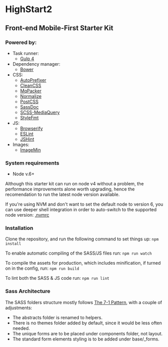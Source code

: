 # HighStart2
## Front-end Mobile-First Starter Kit

### Powered by:

* Task runner:
	* [Gulp 4](https://github.com/gulpjs/gulp/tree/4.0)
* Dependency manager:
	* [Bower](https://bower.io/)
* CSS:
	* [AutoPrefixer](https://github.com/postcss/autoprefixer)
	* [CleanCSS](http://www.cleancss.com/)
	* [MqPacker](https://github.com/hail2u/node-css-mqpacker)
	* [Normalize](https://necolas.github.io/normalize.css/)
	* [PostCSS](http://postcss.org/)
	* [SassDoc](http://sassdoc.com/)
	* [SCSS-MediaQuery](https://github.com/nicolasmn/scss-mediaquery)
	* [StyleFmt](https://github.com/morishitter/stylefmt)
* JS:
	* [Browserify](http://browserify.org/)
	* [ESLint](http://eslint.org/)
	* [JSHint](http://jshint.com/)
* Images:
	* [ImageMin](https://github.com/imagemin/imagemin)

### System requirements
* Node v.6+

Although this starter kit can run on node v4 without a problem, the performance improvements alone worth upgrading, hence the recomendation to run the latest node version available.

If you're using NVM and don't want to set the default node to version 6, you can use deeper shell integration in order to auto-switch to the supported node version:
[.nvmrc](https://github.com/creationix/nvm#nvmrc)

### Installation

Clone the repository, and run the following command to set things up:
`npm install`

To enable automatic compiling of the SASS/JS files run:
`npm run watch`

To compile the assets for production, which includes minification, if turned on in the config, run:
`npm run build`

To lint both the SASS & JS code run:
`npm run lint`

### Sass Architecture

The SASS folders structure mostly follows [The 7-1 Pattern](http://sass-guidelin.es/#the-7-1-pattern), with a couple of adjustments:

* The abstracts folder is renamed to helpers.
* There is no themes folder added by default, since it would be less often needed.
* The unique forms are to be placed under components folder, not layout.
* The standard form elements styling is to be added under base/_forms.
